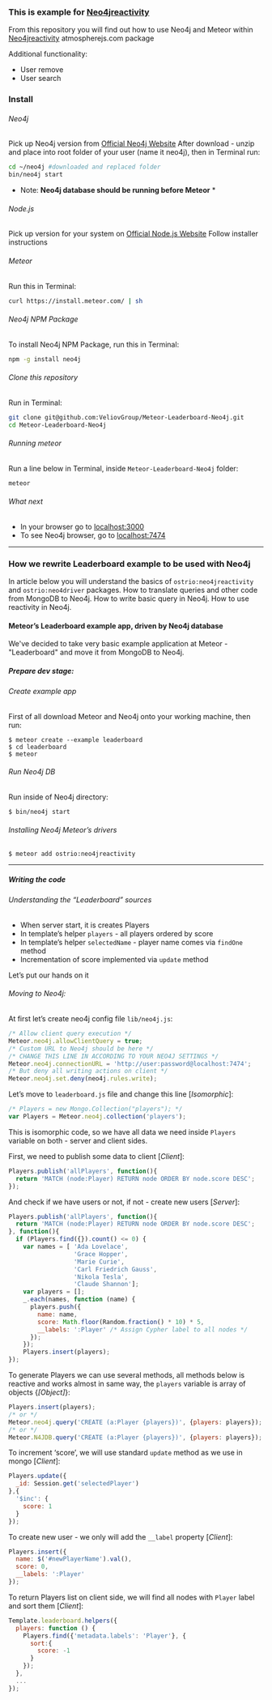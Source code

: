 ### This is example for [Neo4jreactivity](https://github.com/VeliovGroup/ostrio-Neo4jreactivity)

From this repository you will find out how to use Neo4j and Meteor within [Neo4jreactivity](https://github.com/VeliovGroup/ostrio-Neo4jreactivity) atmospherejs.com package

Additional functionality:
 - User remove
 - User search

### Install
###### Neo4j
Pick up Neo4j version from [Official Neo4j Website](http://neo4j.com/download/)
After download - unzip and place into root folder of your user (name it neo4j), then in Terminal run:
```bash
cd ~/neo4j #downloaded and replaced folder
bin/neo4j start
```
* Note: __Neo4j database should be running before Meteor__ *

###### Node.js
Pick up version for your system on [Official Node.js Website](http://nodejs.org/download/)
Follow installer instructions

###### Meteor
Run this in Terminal:
```bash
curl https://install.meteor.com/ | sh
```

###### Neo4j NPM Package
To install Neo4j NPM Package, run this in Terminal:
```bash
npm -g install neo4j
```

###### Clone this repository
Run in Terminal:
```bash
git clone git@github.com:VeliovGroup/Meteor-Leaderboard-Neo4j.git
cd Meteor-Leaderboard-Neo4j
```

###### Running meteor
Run a line below in Terminal, inside ```Meteor-Leaderboard-Neo4j``` folder:
```bash
meteor
```

###### What next
 - In your browser go to [localhost:3000](http://localhost:3000/)
 - To see Neo4j browser, go to [localhost:7474](http://localhost:7474/)


------


### How we rewrite Leaderboard example to be used with Neo4j
In article below you will understand the basics of `ostrio:neo4jreactivity` and `ostrio:neo4driver` packages. How to translate queries and other code from MongoDB to Neo4j. How to write basic query in Neo4j. How to use reactivity in Neo4j.

#### Meteor’s Leaderboard example app, driven by Neo4j database
We've decided to take very basic example application at Meteor - "Leaderboard" and move it from MongoDB to Neo4j.

##### Prepare dev stage:
###### Create example app 
First of all download Meteor and Neo4j onto your working machine, then run:
```shell
$ meteor create --example leaderboard
$ cd leaderboard
$ meteor
```

###### Run Neo4j DB
Run inside of Neo4j directory:
```shell
$ bin/neo4j start
```

###### Installing Neo4j Meteor’s drivers
```shell
$ meteor add ostrio:neo4jreactivity
```

-------

##### Writing the code
###### Understanding the “Leaderboard” sources

 - When server start, it is creates Players
 - In template’s helper `players` - all players ordered by score
 - In template’s helper `selectedName` - player name comes via `findOne` method
 - Incrementation of score implemented via `update` method

Let’s put our hands on it

###### Moving to Neo4j:
At first let’s create neo4j config file `lib/neo4j.js`:
```javascript
/* Allow client query execution */
Meteor.neo4j.allowClientQuery = true;
/* Custom URL to Neo4j should be here */
/* CHANGE THIS LINE IN ACCORDING TO YOUR NEO4J SETTINGS */
Meteor.neo4j.connectionURL = 'http://user:password@localhost:7474';
/* But deny all writing actions on client */
Meteor.neo4j.set.deny(neo4j.rules.write);
```

Let’s move to `leaderboard.js` file and change this line [*Isomorphic*]:
```javascript
/* Players = new Mongo.Collection("players"); */
var Players = Meteor.neo4j.collection('players');
```
This is isomorphic code, so we have all data we need inside `Players` variable on both - server and client sides.

First, we need to publish some data to client [*Client*]:
```javascript
Players.publish('allPlayers', function(){
  return 'MATCH (node:Player) RETURN node ORDER BY node.score DESC';
});
```

And check if we have users or not, if not - create new users [*Server*]:
```javascript
Players.publish('allPlayers', function(){
  return 'MATCH (node:Player) RETURN node ORDER BY node.score DESC';
}, function(){
  if (Players.find({}).count() <= 0) {
    var names = [ 'Ada Lovelace', 
                  'Grace Hopper', 
                  'Marie Curie',
                  'Carl Friedrich Gauss', 
                  'Nikola Tesla', 
                  'Claude Shannon'];
    var players = [];
    _.each(names, function (name) {
      players.push({
        name: name, 
        score: Math.floor(Random.fraction() * 10) * 5,
        __labels: ':Player' /* Assign Cypher label to all nodes */
      });
    });
    Players.insert(players);
});
```

To generate Players we can use several methods, all methods below is reactive and works almost in same way, the `players` variable is array of objects {*[Object]*}:
```javascript
Players.insert(players);
/* or */
Meteor.neo4j.query('CREATE (a:Player {players})', {players: players});
/* or */
Meteor.N4JDB.query('CREATE (a:Player {players})', {players: players});
```

To increment ‘score’, we will use standard `update` method as we use in mongo [*Client*]:
```javascript
Players.update({
  _id: Session.get('selectedPlayer')
},{
  '$inc': {
    score: 1
  }
});
```

To create new user - we only will add the `__label` property [*Client*]:
```javascript
Players.insert({
  name: $('#newPlayerName').val(),
  score: 0,
  __labels: ':Player'
});
```

To return Players list on client side, we will find all nodes with `Player` label and sort them [*Client*]:
```javascript
Template.leaderboard.helpers({
  players: function () {
    Players.find({'metadata.labels': 'Player'}, {
      sort:{
        score: -1
      }
    });
  },
  ...
});
```


